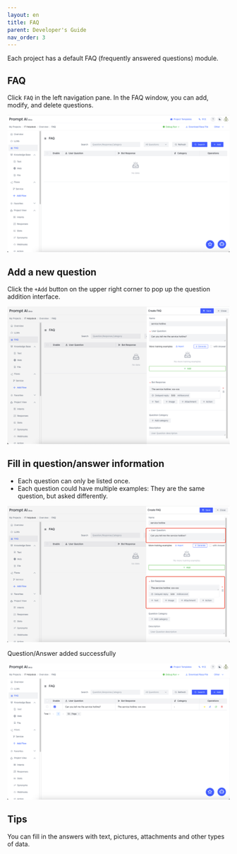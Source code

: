 ```yaml
---
layout: en
title: FAQ
parent: Developer's Guide
nav_order: 3
---
```

Each project has a default FAQ (frequently answered questions) module.  

<!-- The beta version only allows one FAQ for each project. -->

## FAQ

Click `FAQ` in the left navigation pane.  In the FAQ window, you can add, modify, and delete questions.

![faq-01.png](/assets/images/tutorial/faq/faq-01.png)

## Add a new question

Click the `+Add` button on the upper right corner to pop up the question addition interface.

![faq-02.png](/assets/images/tutorial/faq/faq-02.png)

## Fill in question/answer information
- Each question can only be listed once.
- Each question could have multiple examples: They are the same question, but asked differently. 

![faq-03.png](/assets/images/tutorial/faq/faq-03.png)

Question/Answer added successfully

![faq-04.png](/assets/images/tutorial/faq/faq-04.png)

## Tips
You can fill in the answers with text, pictures, attachments and other types of data.

<!--
2. You can find how many times the user asks the question. 

![img.png](/assets/images/quick_start/kb/kb-14.png)


- Create FAQ

Here the PromptAI logo is added based on the web reply.

![img_1.png](/assets/images/quick_start/kb/kb-15.png)

- Release and run

Enter a similar question and the question will be answered by FAQ.

![img_2.png](/assets/images/quick_start/kb/kb-16.png)

-->
